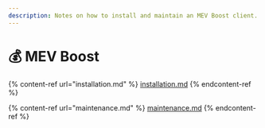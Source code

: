 ```yaml
---
description: Notes on how to install and maintain an MEV Boost client.
---
```


# 💰 MEV Boost

{% content-ref url="installation.md" %}
[installation.md](installation.md)
{% endcontent-ref %}

{% content-ref url="maintenance.md" %}
[maintenance.md](maintenance.md)
{% endcontent-ref %}

